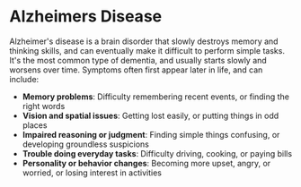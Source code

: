 # Alzheimers Disease

Alzheimer's disease is a brain disorder that slowly destroys memory and thinking skills, and can eventually make it difficult to perform simple tasks. It's the most common type of dementia, and usually starts slowly and worsens over time. Symptoms often first appear later in life, and can include:

- **Memory problems**: Difficulty remembering recent events, or finding the right words
- **Vision and spatial issues**: Getting lost easily, or putting things in odd places
- **Impaired reasoning or judgment**: Finding simple things confusing, or developing groundless suspicions
- **Trouble doing everyday tasks**: Difficulty driving, cooking, or paying bills
- **Personality or behavior changes**: Becoming more upset, angry, or worried, or losing interest in activities 
